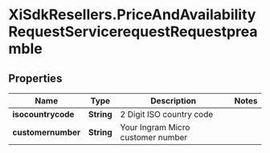 # XiSdkResellers.PriceAndAvailabilityRequestServicerequestRequestpreamble

## Properties

Name | Type | Description | Notes
------------ | ------------- | ------------- | -------------
**isocountrycode** | **String** | 2 Digit ISO country code | 
**customernumber** | **String** | Your Ingram Micro customer number | 


